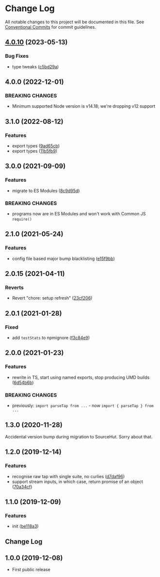 # Change Log

All notable changes to this project will be documented in this file.
See [Conventional Commits](https://conventionalcommits.org) for commit guidelines.

## [4.0.10](https://github.com/codsen/codsen/compare/tap-parse-string-to-object@4.0.9...tap-parse-string-to-object@4.0.10) (2023-05-13)

### Bug Fixes

- type tweaks ([c5bd29a](https://github.com/codsen/codsen/commit/c5bd29ac53d9205999aef94cb32cc64389e61fd0))

## 4.0.0 (2022-12-01)

### BREAKING CHANGES

- Minimum supported Node version is v14.18; we're dropping v12 support

## 3.1.0 (2022-08-12)

### Features

- export types ([9ad65cb](https://github.com/codsen/codsen/commit/9ad65cb0b57ce86fecdd96db2a726571c191fe3c))
- export types ([11b5fb9](https://github.com/codsen/codsen/commit/11b5fb936ce20e0a77c3a09806773e1cd7695c50))

## 3.0.0 (2021-09-09)

### Features

- migrate to ES Modules ([8c9d95d](https://github.com/codsen/codsen/commit/8c9d95d5dea0b769c2f070397141918a4893d575))

### BREAKING CHANGES

- programs now are in ES Modules and won't work with Common JS `require()`

## 2.1.0 (2021-05-24)

### Features

- config file based major bump blacklisting ([e15f9bb](https://github.com/codsen/codsen/commit/e15f9bba1c4fd5f847ac28b3f38fa6ee633f5dca))

## 2.0.15 (2021-04-11)

### Reverts

- Revert "chore: setup refresh" ([23cf206](https://github.com/codsen/codsen/commit/23cf206970a087ff0fa04e61f94d919f59ab3881))

## 2.0.1 (2021-01-28)

### Fixed

- add `testStats` to npmignore ([f3c84e9](https://github.com/codsen/codsen/commit/f3c84e95afc5514214312f913692d85b2e12eb29))

## 2.0.0 (2021-01-23)

### Features

- rewrite in TS, start using named exports, stop producing UMD builds ([6d54b6b](https://github.com/codsen/codsen/commit/6d54b6b53f72db13c677701d42d65170bf53583e))

### BREAKING CHANGES

- previously: `import parseTap from ...` - now `import { parseTap } from ...`

## 1.3.0 (2020-11-28)

Accidental version bump during migration to SourceHut. Sorry about that.

## 1.2.0 (2019-12-14)

### Features

- recognise raw tap with single suite, no curlies ([d7daf96](https://gitlab.com/codsen/codsen/commit/d7daf96e62661022b2bdee00e0ae5029d9c697b6))
- support stream inputs, in which case, return promise of an object ([70a34cf](https://gitlab.com/codsen/codsen/commit/70a34cf6c07c5674b7f20f723ba0b098ffa3a9b1))

## 1.1.0 (2019-12-09)

### Features

- init ([be118a3](https://gitlab.com/codsen/codsen/commit/be118a3fe66f84b19425571dd2da76d3d4e86fa1))

## Change Log

## 1.0.0 (2019-12-08)

- First public release
